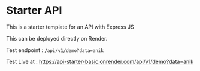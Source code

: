 ﻿# Starter API
 This is a starter template for an API with Express JS    

 This can be deployed directly on Render.    

 Test endpoint : `/api/v1/demo?data=anik`   
 
 Test Live at : https://api-starter-basic.onrender.com/api/v1/demo?data=anik  

 

 
